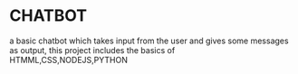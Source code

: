 # CHATBOT
a basic chatbot which takes input from the user and gives some messages as output, this project includes the basics of HTMML,CSS,NODEJS,PYTHON
